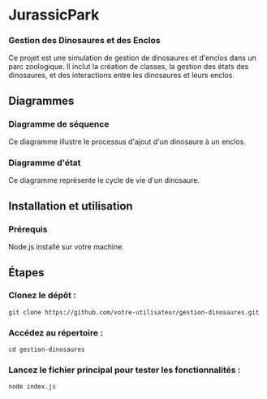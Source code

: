 # JurassicPark

### Gestion des Dinosaures et des Enclos

Ce projet est une simulation de gestion de dinosaures et d'enclos dans un parc zoologique. Il inclut la création de classes, la gestion des états des dinosaures, et des interactions entre les dinosaures et leurs enclos.

## Diagrammes

### Diagramme de séquence

Ce diagramme illustre le processus d'ajout d'un dinosaure à un enclos.

### Diagramme d'état

Ce diagramme représente le cycle de vie d'un dinosaure. 

## Installation et utilisation

### Prérequis

Node.js installé sur votre machine.

## Étapes

### Clonez le dépôt :

`git clone https://github.com/votre-utilisateur/gestion-dinosaures.git`

### Accédez au répertoire :

`cd gestion-dinosaures`

### Lancez le fichier principal pour tester les fonctionnalités :

`node index.js`
